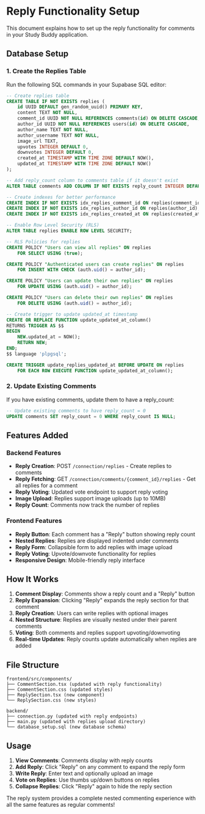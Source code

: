 # Reply Functionality Setup

This document explains how to set up the reply functionality for comments in your Study Buddy application.

## Database Setup

### 1. Create the Replies Table

Run the following SQL commands in your Supabase SQL editor:

```sql
-- Create replies table
CREATE TABLE IF NOT EXISTS replies (
    id UUID DEFAULT gen_random_uuid() PRIMARY KEY,
    content TEXT NOT NULL,
    comment_id UUID NOT NULL REFERENCES comments(id) ON DELETE CASCADE,
    author_id UUID NOT NULL REFERENCES users(id) ON DELETE CASCADE,
    author_name TEXT NOT NULL,
    author_username TEXT NOT NULL,
    image_url TEXT,
    upvotes INTEGER DEFAULT 0,
    downvotes INTEGER DEFAULT 0,
    created_at TIMESTAMP WITH TIME ZONE DEFAULT NOW(),
    updated_at TIMESTAMP WITH TIME ZONE DEFAULT NOW()
);

-- Add reply_count column to comments table if it doesn't exist
ALTER TABLE comments ADD COLUMN IF NOT EXISTS reply_count INTEGER DEFAULT 0;

-- Create indexes for better performance
CREATE INDEX IF NOT EXISTS idx_replies_comment_id ON replies(comment_id);
CREATE INDEX IF NOT EXISTS idx_replies_author_id ON replies(author_id);
CREATE INDEX IF NOT EXISTS idx_replies_created_at ON replies(created_at);

-- Enable Row Level Security (RLS)
ALTER TABLE replies ENABLE ROW LEVEL SECURITY;

-- RLS Policies for replies
CREATE POLICY "Users can view all replies" ON replies
    FOR SELECT USING (true);

CREATE POLICY "Authenticated users can create replies" ON replies
    FOR INSERT WITH CHECK (auth.uid() = author_id);

CREATE POLICY "Users can update their own replies" ON replies
    FOR UPDATE USING (auth.uid() = author_id);

CREATE POLICY "Users can delete their own replies" ON replies
    FOR DELETE USING (auth.uid() = author_id);

-- Create trigger to update updated_at timestamp
CREATE OR REPLACE FUNCTION update_updated_at_column()
RETURNS TRIGGER AS $$
BEGIN
    NEW.updated_at = NOW();
    RETURN NEW;
END;
$$ language 'plpgsql';

CREATE TRIGGER update_replies_updated_at BEFORE UPDATE ON replies
    FOR EACH ROW EXECUTE FUNCTION update_updated_at_column();
```

### 2. Update Existing Comments

If you have existing comments, update them to have a reply_count:

```sql
-- Update existing comments to have reply_count = 0
UPDATE comments SET reply_count = 0 WHERE reply_count IS NULL;
```

## Features Added

### Backend Features

- **Reply Creation**: POST `/connection/replies` - Create replies to comments
- **Reply Fetching**: GET `/connection/comments/{comment_id}/replies` - Get all replies for a comment
- **Reply Voting**: Updated vote endpoint to support reply voting
- **Image Upload**: Replies support image uploads (up to 10MB)
- **Reply Count**: Comments now track the number of replies

### Frontend Features

- **Reply Button**: Each comment has a "Reply" button showing reply count
- **Nested Replies**: Replies are displayed indented under comments
- **Reply Form**: Collapsible form to add replies with image upload
- **Reply Voting**: Upvote/downvote functionality for replies
- **Responsive Design**: Mobile-friendly reply interface

## How It Works

1. **Comment Display**: Comments show a reply count and a "Reply" button
2. **Reply Expansion**: Clicking "Reply" expands the reply section for that comment
3. **Reply Creation**: Users can write replies with optional images
4. **Nested Structure**: Replies are visually nested under their parent comments
5. **Voting**: Both comments and replies support upvoting/downvoting
6. **Real-time Updates**: Reply counts update automatically when replies are added

## File Structure

```
frontend/src/components/
├── CommentSection.tsx (updated with reply functionality)
├── CommentSection.css (updated styles)
├── ReplySection.tsx (new component)
└── ReplySection.css (new styles)

backend/
├── connection.py (updated with reply endpoints)
├── main.py (updated with replies upload directory)
└── database_setup.sql (new database schema)
```

## Usage

1. **View Comments**: Comments display with reply counts
2. **Add Reply**: Click "Reply" on any comment to expand the reply form
3. **Write Reply**: Enter text and optionally upload an image
4. **Vote on Replies**: Use thumbs up/down buttons on replies
5. **Collapse Replies**: Click "Reply" again to hide the reply section

The reply system provides a complete nested commenting experience with all the same features as regular comments!
